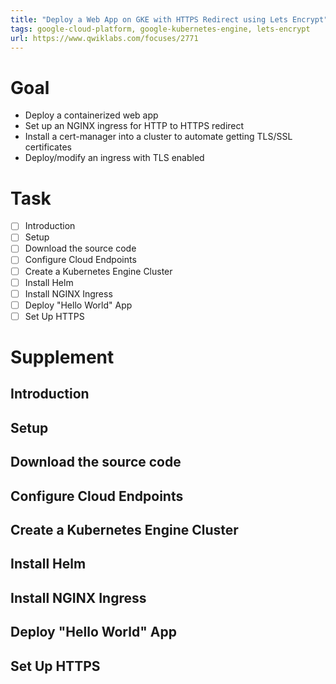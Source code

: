 ```yaml
---
title: "Deploy a Web App on GKE with HTTPS Redirect using Lets Encrypt"
tags: google-cloud-platform, google-kubernetes-engine, lets-encrypt
url: https://www.qwiklabs.com/focuses/2771
---
```


# Goal
- Deploy a containerized web app
- Set up an NGINX ingress for HTTP to HTTPS redirect
- Install a cert-manager into a cluster to automate getting TLS/SSL certificates
- Deploy/modify an ingress with TLS enabled

# Task
- [ ] Introduction
- [ ] Setup
- [ ] Download the source code
- [ ] Configure Cloud Endpoints
- [ ] Create a Kubernetes Engine Cluster
- [ ] Install Helm
- [ ] Install NGINX Ingress
- [ ] Deploy "Hello World" App
- [ ] Set Up HTTPS

# Supplement
## Introduction
## Setup
## Download the source code
## Configure Cloud Endpoints
## Create a Kubernetes Engine Cluster
## Install Helm
## Install NGINX Ingress
## Deploy "Hello World" App
## Set Up HTTPS
